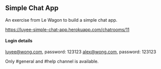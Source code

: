 ## Simple Chat App

An exercise from Le Wagon to build a simple chat app.

https://luyee-simple-chat-app.herokuapp.com/chatrooms/11

#### Login details
luyee@wong.com, password: 123123
alex@wong.com, password: 123123

Only #general and #help channel is available.

